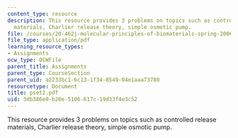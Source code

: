 ```yaml
---
content_type: resource
description: This resource provides 3 problems on topics such as controlled release
  materials, Charlier release theory, simple osmotic pump.
file: /courses/20-462j-molecular-principles-of-biomaterials-spring-2006/3db386e0b20e5106617c19d33f4e3c52_pset2.pdf
file_type: application/pdf
learning_resource_types:
- Assignments
ocw_type: OCWFile
parent_title: Assignments
parent_type: CourseSection
parent_uid: a2233bc1-6c13-1f34-8549-04e1aaa73780
resourcetype: Document
title: pset2.pdf
uid: 3db386e0-b20e-5106-617c-19d33f4e3c52
---
```

This resource provides 3 problems on topics such as controlled release materials, Charlier release theory, simple osmotic pump.